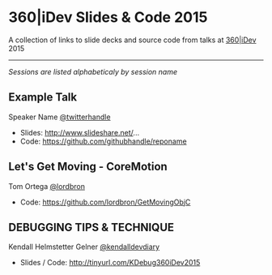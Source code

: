 360|iDev Slides & Code 2015
==============

A collection of links to slide decks and source code from talks at [360|iDev](http://360idev.com) 2015

-----

_Sessions are listed alphabeticaly by session name_


## Example Talk
Speaker Name [@twitterhandle](https://twitter.com/twitterhandle)

* Slides: http://www.slideshare.net/...
* Code: https://github.com/githubhandle/reponame

## Let's Get Moving - CoreMotion
Tom Ortega [@lordbron](https://twitter.com/lordbron)

* Code: https://github.com/lordbron/GetMovingObjC

## DEBUGGING TIPS & TECHNIQUE
Kendall Helmstetter Gelner [@kendalldevdiary](https://twitter.com/kendalldevdiary)

* Slides / Code: http://tinyurl.com/KDebug360iDev2015
